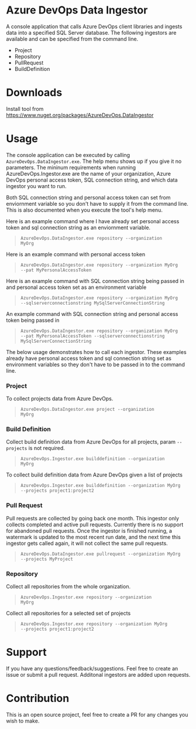 # Azure DevOps Data Ingestor
A console application that calls Azure DevOps client libraries and ingests data into a specified SQL Server database. The 
following ingestors are available and can be specified from the command line.
* Project
* Repository
* PullRequest
* BuildDefinition

# Downloads
Install tool from https://www.nuget.org/packages/AzureDevOps.DataIngestor

# Usage
The console application can be executed by calling <code>AzureDevOps.DataIngestor.exe</code>. The help menu shows up if you 
give it no parameters. The mininum requirements when running AzureDevOps.Ingestor.exe are the name of your organization, 
Azure DevOps personal access token, SQL connection string, and which data ingestor you want to run.

Both SQL connection string and personal access token can set from enviornment variable so you don't have to supply it from the
command line. This is also documented when you execute the tool's help menu.

Here is an example command where I have already set personal access token and sql connection string as an enviornment variable.
> <code>AzureDevOps.DataIngestor.exe repository --organization MyOrg</code>

Here is an example command with personal access token
> <code>AzureDevOps.DataIngestor.exe repository --organization MyOrg --pat MyPersonalAccessToken</code>

Here is an example command with SQL connection string being passed in and personal access token set as an environment variable
> <code>AzureDevOps.DataIngestor.exe repository --organization MyOrg --sqlserverconnectionstring MySqlServerConnectionString</code>

An example command with SQL connection string and personal access token being passed in
> <code>AzureDevOps.DataIngestor.exe repository --organization MyOrg --pat MyPersonalAccessToken --sqlserverconnectionstring MySqlServerConnectionString</code>

The below usage demonstrates how to call each ingestor. These examples already have personal access token and sql connection 
string set as environment variables so they don't have to be passed in to the command line.
 
### Project
To collect projects data from Azure DevOps.
> <code>AzureDevOps.DataIngestor.exe project --organization MyOrg</code>

### Build Definition
Collect build definition data from Azure DevOps for all projects, param <code>--projects</code> is not required.
> <code>AzureDevOps.Ingestor.exe builddefinition --organization MyOrg</code>

To collect build definition data from Azure DevOps given a list of projects
> <code>AzureDevOps.Ingestor.exe builddefinition --organization MyOrg --projects project1:project2</code>

### Pull Request
Pull requests are collected by going back one month. This ingestor only collects completed and active pull requests.
Currently there is no support for abandoned pull requests. Once the ingestor is finished running, a watermark is updated to
the most recent run date, and the next time this ingestor gets called again, it will not collect the same pull requests.
> <code>AzureDevOps.DataIngestor.exe pullrequest --organization MyOrg --projects MyProject</code>

### Repository
Collect all repositories from the whole organization.
> <code>AzureDevOps.Ingestor.exe repository --organization MyOrg</code>

Collect all repositories for a selected set of projects
> <code>AzureDevOps.Ingestor.exe repository --organization MyOrg --projects project1:project2</code>

# Support
If you have any questions/feedback/suggestions. Feel free to create an issue or submit a pull request. Additonal ingestors 
are added upon requests.

# Contribution
This is an open source project, feel free to create a PR for any changes you wish to make. 


